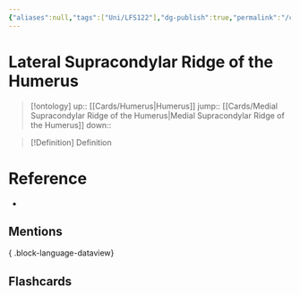 ```yaml
---
{"aliases":null,"tags":["Uni/LFS122"],"dg-publish":true,"permalink":"/cards/lateral-supracondylar-ridge-of-the-humerus/","dgPassFrontmatter":true}
---
```


# Lateral Supracondylar Ridge of the Humerus

> [!ontology]
> up:: [[Cards/Humerus\|Humerus]]
> jump:: [[Cards/Medial Supracondylar Ridge of the Humerus\|Medial Supracondylar Ridge of the Humerus]]
> down:: 

> [!Definition] Definition

# Reference

- 

## Mentions


{ .block-language-dataview}

## Flashcards